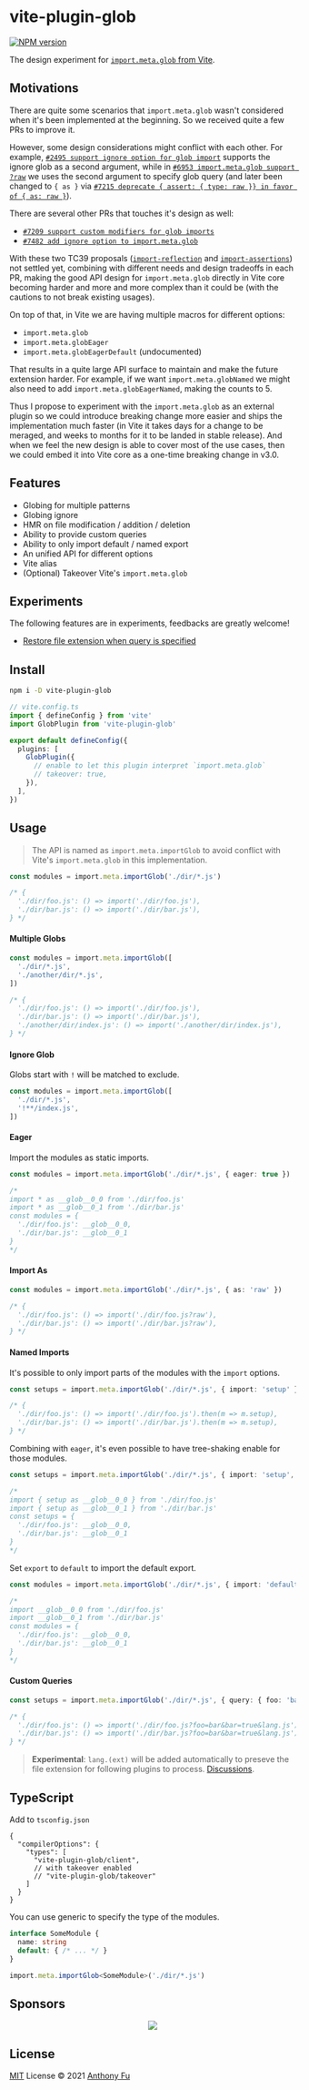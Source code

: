 # vite-plugin-glob

[![NPM version](https://img.shields.io/npm/v/vite-plugin-glob?color=a1b858&label=)](https://www.npmjs.com/package/vite-plugin-glob)

The design experiment for [`import.meta.glob` from Vite](https://vitejs.dev/guide/features.html#glob-import).

## Motivations

There are quite some scenarios that `import.meta.glob` wasn't considered when it's been implemented at the beginning. So we received quite a few PRs to improve it.

However, some design considerations might conflict with each other. For example, [`#2495 support ignore option for glob import`](https://github.com/vitejs/vite/pull/2495) supports the ignore glob as a second argument, while in [`#6953 import.meta.glob support ?raw`](https://github.com/vitejs/vite/pull/6953) we uses the second argument to specify glob query (and later been changed to `{ as }` via [`#7215 deprecate { assert: { type: raw }} in favor of { as: raw }`](https://github.com/vitejs/vite/pull/7215)).

There are several other PRs that touches it's design as well:

- [`#7209 support custom modifiers for glob imports`](https://github.com/vitejs/vite/pull/7209)
- [`#7482 add ignore option to import.meta.glob`](https://github.com/vitejs/vite/pull/7482)

With these two TC39 proposals ([`import-reflection`](https://github.com/tc39/proposal-import-reflection) and [`import-assertions`](https://github.com/tc39/proposal-import-assertions)) not settled yet, combining with different needs and design tradeoffs in each PR, making the good API design for `import.meta.glob` directly in Vite core becoming harder and more and more complex than it could be (with the cautions to not break existing usages).

On top of that, in Vite we are having multiple macros for different options:

- `import.meta.glob`
- `import.meta.globEager`
- `import.meta.globEagerDefault` (undocumented)

That results in a quite large API surface to maintain and make the future extension harder. For example, if we want `import.meta.globNamed` we might also need to add `import.meta.globEagerNamed`, making the counts to 5.

Thus I propose to experiment with the `import.meta.glob` as an external plugin so we could introduce breaking change more easier and ships the implementation much faster (in Vite it takes days for a change to be meraged, and weeks to months for it to be landed in stable release). And when we feel the new design is able to cover most of the use cases, then we could embed it into Vite core as a one-time breaking change in v3.0.

## Features

- Globing for multiple patterns
- Globing ignore
- HMR on file modification / addition / deletion
- Ability to provide custom queries
- Ability to only import default / named export
- An unified API for different options
- Vite alias
- (Optional) Takeover Vite's `import.meta.glob`

## Experiments

The following features are in experiments, feedbacks are greatly welcome!

- [Restore file extension when query is specified](https://github.com/antfu/vite-plugin-glob/pull/10)

## Install

```bash
npm i -D vite-plugin-glob
```

```ts
// vite.config.ts
import { defineConfig } from 'vite'
import GlobPlugin from 'vite-plugin-glob'

export default defineConfig({
  plugins: [
    GlobPlugin({
      // enable to let this plugin interpret `import.meta.glob`
      // takeover: true,
    }),
  ],
})
```

## Usage

> The API is named as `import.meta.importGlob` to avoid conflict with Vite's `import.meta.glob` in this implementation.

```ts
const modules = import.meta.importGlob('./dir/*.js')

/* {
  './dir/foo.js': () => import('./dir/foo.js'),
  './dir/bar.js': () => import('./dir/bar.js'),
} */
```

#### Multiple Globs

```ts
const modules = import.meta.importGlob([
  './dir/*.js',
  './another/dir/*.js',
])

/* {
  './dir/foo.js': () => import('./dir/foo.js'),
  './dir/bar.js': () => import('./dir/bar.js'),
  './another/dir/index.js': () => import('./another/dir/index.js'),
} */
```

#### Ignore Glob

Globs start with `!` will be matched to exclude.

```ts
const modules = import.meta.importGlob([
  './dir/*.js',
  '!**/index.js',
])
```

#### Eager

Import the modules as static imports.

```ts
const modules = import.meta.importGlob('./dir/*.js', { eager: true })

/*
import * as __glob__0_0 from './dir/foo.js'
import * as __glob__0_1 from './dir/bar.js'
const modules = {
  './dir/foo.js': __glob__0_0,
  './dir/bar.js': __glob__0_1
}
*/
```

#### Import As

```ts
const modules = import.meta.importGlob('./dir/*.js', { as: 'raw' })

/* {
  './dir/foo.js': () => import('./dir/foo.js?raw'),
  './dir/bar.js': () => import('./dir/bar.js?raw'),
} */
```

#### Named Imports

It's possible to only import parts of the modules with the `import` options.

```ts
const setups = import.meta.importGlob('./dir/*.js', { import: 'setup' })

/* {
  './dir/foo.js': () => import('./dir/foo.js').then(m => m.setup),
  './dir/bar.js': () => import('./dir/bar.js').then(m => m.setup),
} */
```

Combining with `eager`, it's even possible to have tree-shaking enable for those modules.

```ts
const setups = import.meta.importGlob('./dir/*.js', { import: 'setup', eager: true })

/*
import { setup as __glob__0_0 } from './dir/foo.js'
import { setup as __glob__0_1 } from './dir/bar.js'
const setups = {
  './dir/foo.js': __glob__0_0,
  './dir/bar.js': __glob__0_1
}
*/
```

Set `export` to `default` to import the default export.

```ts
const modules = import.meta.importGlob('./dir/*.js', { import: 'default', eager: true })

/*
import __glob__0_0 from './dir/foo.js'
import __glob__0_1 from './dir/bar.js'
const modules = {
  './dir/foo.js': __glob__0_0,
  './dir/bar.js': __glob__0_1
}
*/
```

#### Custom Queries

```ts
const setups = import.meta.importGlob('./dir/*.js', { query: { foo: 'bar', bar: true } })

/* {
  './dir/foo.js': () => import('./dir/foo.js?foo=bar&bar=true&lang.js').then(m => m.setup),
  './dir/bar.js': () => import('./dir/bar.js?foo=bar&bar=true&lang.js').then(m => m.setup),
} */
```

> **Experimental**: `lang.(ext)` will be added automatically to preseve the file extension for following plugins to process. [Discussions](https://github.com/antfu/vite-plugin-glob/pull/10).

## TypeScript

Add to `tsconfig.json`

<!-- eslint-skip -->

```jsonc
{
  "compilerOptions": {
    "types": [
      "vite-plugin-glob/client",
      // with takeover enabled
      // "vite-plugin-glob/takeover"
    ]
  }
}
```

You can use generic to specify the type of the modules.

```ts
interface SomeModule {
  name: string
  default: { /* ... */ }
}

import.meta.importGlob<SomeModule>('./dir/*.js')
```

## Sponsors

<p align="center">
  <a href="https://cdn.jsdelivr.net/gh/antfu/static/sponsors.svg">
    <img src='https://cdn.jsdelivr.net/gh/antfu/static/sponsors.svg'/>
  </a>
</p>

## License

[MIT](./LICENSE) License © 2021 [Anthony Fu](https://github.com/antfu)
